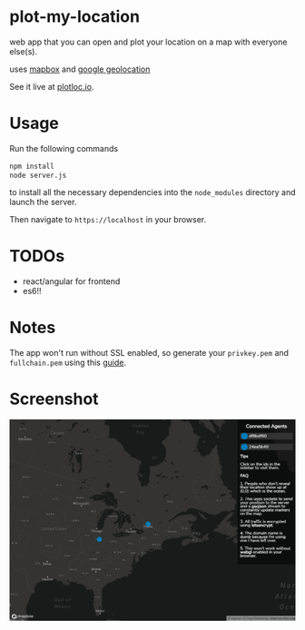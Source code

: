 # plot-my-location
web app that you can open and plot your location on a map with everyone else(s). 

uses [mapbox](https://www.mapbox.com) and [google geolocation](https://developers.google.com/maps/documentation/geolocation/intro)

See it live at [plotloc.io](https://plotloc.io).

# Usage

Run the following commands

```
npm install
node server.js
```

to install all the necessary dependencies into the `node_modules` directory and launch the server.

Then navigate to `https://localhost` in your browser.

# TODOs

- react/angular for frontend
- es6!!

# Notes

The app won't run without SSL enabled, so generate your `privkey.pem` and `fullchain.pem` using this [guide](https://medium.com/@yash.kulshrestha/using-lets-encrypt-with-express-e069c7abe625).

# Screenshot

![Screenshot](screenshot.png?raw=true "An agent connected in Miami")